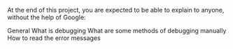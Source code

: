 At the end of this project, you are expected to be able to explain to anyone, without the help of Google:

General
What is debugging
What are some methods of debugging manually
How to read the error messages
